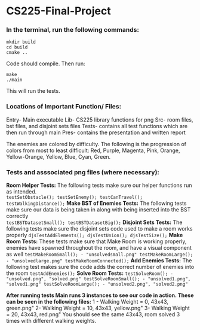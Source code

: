 # CS225-Final-Project
### In the terminal, run the following commands:
```
mkdir build
cd build
cmake ..
```
Code should compile. Then run: 
```
make
./main 
```
This will run the tests.

### Locations of Important Function/ Files:
Entry- Main executable
Lib- CS225 library functions for png
Src- room files, bst files, and disjoint sets files
Tests- contains all test functions which are then run through main
Pres- contains the presentation and written report

The enemies are colored by difficulty. The following is the progression of colors from most to least difficult: Red, Purple, Magenta, Pink, Orange, Yellow-Orange, Yellow, Blue, Cyan, Green.

### Tests and asssociated png files (where necessary):

**Room Helper Tests:**
    The following tests make sure our helper functions run as intended.  
    ```
    testSetObstacle();
    testSetEnemy();
    testCanTravel();
    testWalkingDistance();
    ```
**Make BST of Enemies Tests:**
    The following tests make sure our data is being taken in along with being inserted into the BST correctly  
    ```
    testBSTDatasetSmall();
    testBSTDatasetBig();
    ```
**Disjoint Sets Tests:**
    The following tests make sure the disjoint sets code used to make a room works properly
    ```
    djsTestAddElements();
    djsTestUnion();
    djsTestSize();
    ```
**Make Room Tests:**
    These tests make sure that Make Room is working properly, enemies have spawned throughout the room, and have a visual component as well
    ```
    testMakeRoomSmall(); - "unsolvedsmall.png"
    testMakeRoomLarge(); - "unsolvedlarge.png"
    testMakeRoomConnected();
    ```
**Add Enemies Tests:**
    The following test makes sure the code adds the correct number of enemies into the room
    ```
    testAddEnemies();
    ```
**Solve Room Tests:**
    ```
    testSolveRoom(); - "unsolved.png", "solved.png"
    testSolveRoomSmall(); - "unsolved1.png", "solved1.png"
    testSolveRoomLarge(); - "unsolved2.png", "solved2.png"
    ```

**After running tests Main runs 3 instances to see our code in action.  These can be seen in the following files:**
1 - Walking Weight = 0, 43x43, green.png"
2- Walking Weight = 10, 43x43, yellow.png"
3- Walking Weight = 20, 43x43, red.png"
You should see the same 43x43, room solved 3 times with different walking weights.
